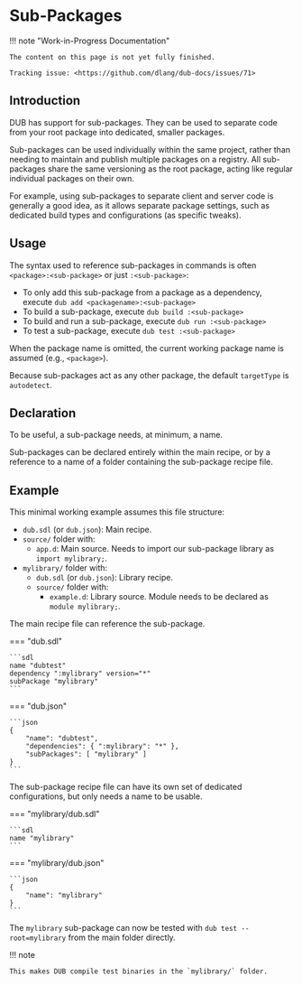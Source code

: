 # Sub-Packages

!!! note "Work-in-Progress Documentation"

    The content on this page is not yet fully finished.

    Tracking issue: <https://github.com/dlang/dub-docs/issues/71>

## Introduction

DUB has support for sub-packages. They can be used to separate code from
your root package into dedicated, smaller packages.

Sub-packages can be used individually within the same project, rather than
needing to maintain and publish multiple packages on a registry.
All sub-packages share the same versioning as the root package, acting
like regular individual packages on their own.

For example, using sub-packages to separate client and server code is
generally a good idea, as it allows separate package settings, such as
dedicated build types and configurations (as specific tweaks).

## Usage

The syntax used to reference sub-packages in commands is often `<package>:<sub-package>` or just `:<sub-package>`:
- To only add this sub-package from a package as a dependency, execute `dub add <packagename>:<sub-package>`
- To build a sub-package, execute `dub build :<sub-package>`
- To build and run a sub-package, execute `dub run :<sub-package>`
- To test a sub-package, execute `dub test :<sub-package>`

When the package name is omitted, the current working package name is assumed (e.g., `<package>`).

Because sub-packages act as any other package, the default `targetType` is `autodetect`.

## Declaration

To be useful, a sub-package needs, at minimum, a name.

Sub-packages can be declared entirely within the main recipe, or by a
reference to a name of a folder containing the sub-package recipe file.

## Example

This minimal working example assumes this file structure:
- `dub.sdl` (or `dub.json`): Main recipe.
- `source/` folder with:
  - `app.d`: Main source. Needs to import our sub-package library as `import mylibrary;`.
- `mylibrary/` folder with:
  - `dub.sdl` (or `dub.json`): Library recipe.
  - `source/` folder with:
    - `example.d`: Library source. Module needs to be declared as `module mylibrary;`.

The main recipe file can reference the sub-package.

=== "dub.sdl"

    ```sdl
    name "dubtest"
    dependency ":mylibrary" version="*"
    subPackage "mylibrary"
    ```

=== "dub.json"

    ```json
    {
        "name": "dubtest",
        "dependencies": { ":mylibrary": "*" },
        "subPackages": [ "mylibrary" ]
    }
    ```

The sub-package recipe file can have its own set of dedicated configurations,
but only needs a name to be usable.

=== "mylibrary/dub.sdl"

    ```sdl
    name "mylibrary"
    ```

=== "mylibrary/dub.json"

    ```json
    {
        "name": "mylibrary"
    }
    ```

The `mylibrary` sub-package can now be tested with `dub test --root=mylibrary` from the
main folder directly.

!!! note

    This makes DUB compile test binaries in the `mylibrary/` folder.
